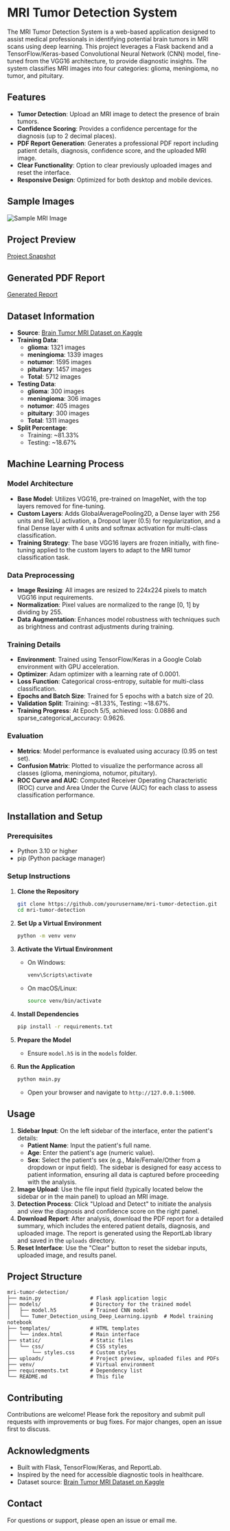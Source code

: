 # MRI Tumor Detection System

The MRI Tumor Detection System is a web-based application designed to assist medical professionals in identifying potential brain tumors in MRI scans using deep learning. This project leverages a Flask backend and a TensorFlow/Keras-based Convolutional Neural Network (CNN) model, fine-tuned from the VGG16 architecture, to provide diagnostic insights. The system classifies MRI images into four categories: glioma, meningioma, no tumor, and pituitary.

## Features
- **Tumor Detection**: Upload an MRI image to detect the presence of brain tumors.
- **Confidence Scoring**: Provides a confidence percentage for the diagnosis (up to 2 decimal places).
- **PDF Report Generation**: Generates a professional PDF report including patient details, diagnosis, confidence score, and the uploaded MRI image.
- **Clear Functionality**: Option to clear previously uploaded images and reset the interface.
- **Responsive Design**: Optimized for both desktop and mobile devices.

## Sample Images
![Sample MRI Image](https://github.com/Shihabul-Shuvo/MRI_Brain_Tumer_Detection/blob/main/uploads/Te-pi_0252.jpg)

## Project Preview
[Project Snapshot](https://github.com/Shihabul-Shuvo/MRI_Brain_Tumer_Detection/blob/main/uploads/project_preview.png)

## Generated PDF Report
[Generated Report](https://github.com/Shihabul-Shuvo/MRI_Brain_Tumer_Detection/blob/main/uploads/Te-pi_0252_report.pdf)

## Dataset Information
- **Source**: [Brain Tumor MRI Dataset on Kaggle](https://www.kaggle.com/datasets/masoudnickparvar/brain-tumor-mri-dataset)
- **Training Data**:
  - **glioma**: 1321 images
  - **meningioma**: 1339 images
  - **notumor**: 1595 images
  - **pituitary**: 1457 images
  - **Total**: 5712 images
- **Testing Data**:
  - **glioma**: 300 images
  - **meningioma**: 306 images
  - **notumor**: 405 images
  - **pituitary**: 300 images
  - **Total**: 1311 images
- **Split Percentage**:
  - Training: ~81.33%
  - Testing: ~18.67%

## Machine Learning Process
### Model Architecture
- **Base Model**: Utilizes VGG16, pre-trained on ImageNet, with the top layers removed for fine-tuning.
- **Custom Layers**: Adds GlobalAveragePooling2D, a Dense layer with 256 units and ReLU activation, a Dropout layer (0.5) for regularization, and a final Dense layer with 4 units and softmax activation for multi-class classification.
- **Training Strategy**: The base VGG16 layers are frozen initially, with fine-tuning applied to the custom layers to adapt to the MRI tumor classification task.

### Data Preprocessing
- **Image Resizing**: All images are resized to 224x224 pixels to match VGG16 input requirements.
- **Normalization**: Pixel values are normalized to the range [0, 1] by dividing by 255.
- **Data Augmentation**: Enhances model robustness with techniques such as brightness and contrast adjustments during training.

### Training Details
- **Environment**: Trained using TensorFlow/Keras in a Google Colab environment with GPU acceleration.
- **Optimizer**: Adam optimizer with a learning rate of 0.0001.
- **Loss Function**: Categorical cross-entropy, suitable for multi-class classification.
- **Epochs and Batch Size**: Trained for 5 epochs with a batch size of 20.
- **Validation Split**: Training: ~81.33%, Testing: ~18.67%.
- **Training Progress**: At Epoch 5/5, achieved loss: 0.0886 and sparse_categorical_accuracy: 0.9626.

### Evaluation
- **Metrics**: Model performance is evaluated using accuracy (0.95 on test set).
- **Confusion Matrix**: Plotted to visualize the performance across all classes (glioma, meningioma, notumor, pituitary).
- **ROC Curve and AUC**: Computed Receiver Operating Characteristic (ROC) curve and Area Under the Curve (AUC) for each class to assess classification performance.

## Installation and Setup

### Prerequisites
- Python 3.10 or higher
- pip (Python package manager)

### Setup Instructions
1. **Clone the Repository**
   ```bash
   git clone https://github.com/yourusername/mri-tumor-detection.git
   cd mri-tumor-detection
   ```

2. **Set Up a Virtual Environment**
   ```bash
   python -m venv venv
   ```

3. **Activate the Virtual Environment**
   - On Windows:
     ```bash
     venv\Scripts\activate
     ```
   - On macOS/Linux:
     ```bash
     source venv/bin/activate
     ```

4. **Install Dependencies**
   ```bash
   pip install -r requirements.txt
   ```

5. **Prepare the Model**
   - Ensure `model.h5` is in the `models` folder.

6. **Run the Application**
   ```bash
   python main.py
   ```
   - Open your browser and navigate to `http://127.0.0.1:5000`.

## Usage
1. **Sidebar Input**: On the left sidebar of the interface, enter the patient's details:
   - **Patient Name**: Input the patient's full name.
   - **Age**: Enter the patient's age (numeric value).
   - **Sex**: Select the patient's sex (e.g., Male/Female/Other from a dropdown or input field).
   The sidebar is designed for easy access to patient information, ensuring all data is captured before proceeding with the analysis.
2. **Image Upload**: Use the file input field (typically located below the sidebar or in the main panel) to upload an MRI image.
3. **Detection Process**: Click "Upload and Detect" to initiate the analysis and view the diagnosis and confidence score on the right panel.
4. **Download Report**: After analysis, download the PDF report for a detailed summary, which includes the entered patient details, diagnosis, and uploaded image. The report is generated using the ReportLab library and saved in the `uploads` directory.
5. **Reset Interface**: Use the "Clear" button to reset the sidebar inputs, uploaded image, and results panel.

## Project Structure
```
mri-tumor-detection/
├── main.py                # Flask application logic
├── models/                # Directory for the trained model
│   ├── model.h5           # Trained CNN model
│   └── Tumer_Detection_using_Deep_Learning.ipynb  # Model training notebook
├── templates/             # HTML templates
│   └── index.html         # Main interface
├── static/                # Static files
│   └── css/               # CSS styles
│       └── styles.css     # Custom styles
├── uploads/               # Project preview, uploaded files and PDFs
├── venv/                  # Virtual environment
├── requirements.txt       # Dependency list
└── README.md              # This file
```

## Contributing
Contributions are welcome! Please fork the repository and submit pull requests with improvements or bug fixes. For major changes, open an issue first to discuss.

## Acknowledgments
- Built with Flask, TensorFlow/Keras, and ReportLab.
- Inspired by the need for accessible diagnostic tools in healthcare.
- Dataset source: [Brain Tumor MRI Dataset on Kaggle](https://www.kaggle.com/datasets/masoudnickparvar/brain-tumor-mri-dataset)

## Contact
For questions or support, please open an issue or email me.

